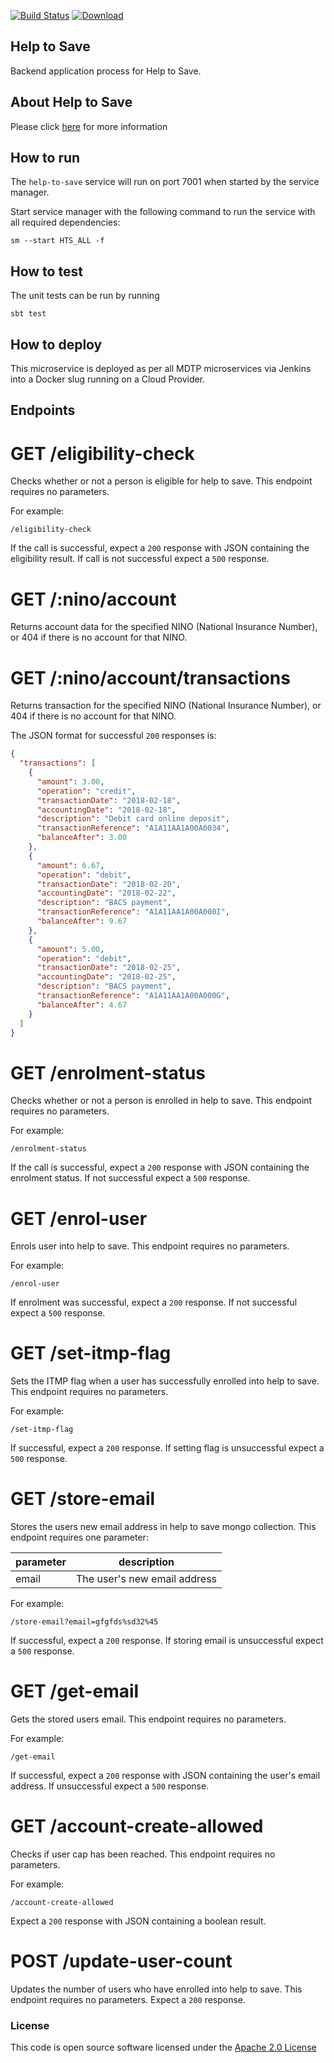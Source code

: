 [![Build Status](https://travis-ci.org/hmrc/help-to-save.svg)](https://travis-ci.org/hmrc/help-to-save) [ ![Download](https://api.bintray.com/packages/hmrc/releases/help-to-save/images/download.svg) ](https://bintray.com/hmrc/releases/help-to-save/_latestVersion)

## Help to Save

Backend application process for Help to Save.

## About Help to Save

Please click [here](https://github.com/hmrc/help-to-save-frontend#product-repos) for more information

## How to run

The `help-to-save` service will run on port 7001 when started by the service manager.

Start service manager with the following command to run the service with all required dependencies:
```
sm --start HTS_ALL -f
```

## How to test

The unit tests can be run by running
```
sbt test
```

## How to deploy

This microservice is deployed as per all MDTP microservices via Jenkins into a Docker slug running on a Cloud Provider.

## Endpoints

# GET /eligibility-check
 Checks whether or not a person is eligible for help to save. This endpoint requires no parameters.
 
 For example:
 ```
 /eligibility-check
 ```
 If the call is successful, expect a `200` response with JSON containing the eligibility result. If call is not successful expect a `500`
 response.

# GET /:nino/account
 Returns account data for the specified NINO (National Insurance Number), or 404 if there is no account for that NINO.
 
# GET /:nino/account/transactions
 Returns transaction for the specified NINO (National Insurance Number), or 404 if there is no account for that NINO.
 
  The JSON format for successful `200` responses is:

```json  
{
  "transactions": [
    {
      "amount": 3.00,
      "operation": "credit",
      "transactionDate": "2018-02-18",
      "accountingDate": "2018-02-18",
      "description": "Debit card online deposit",
      "transactionReference": "A1A11AA1A00A0034",
      "balanceAfter": 3.00
    },
    {
      "amount": 6.67,
      "operation": "debit",
      "transactionDate": "2018-02-20",
      "accountingDate": "2018-02-22",
      "description": "BACS payment",
      "transactionReference": "A1A11AA1A00A000I",
      "balanceAfter": 9.67
    },
    {
      "amount": 5.00,
      "operation": "debit",
      "transactionDate": "2018-02-25",
      "accountingDate": "2018-02-25",
      "description": "BACS payment",
      "transactionReference": "A1A11AA1A00A000G",
      "balanceAfter": 4.67
    }
  ]
}
```

# GET /enrolment-status
 Checks whether or not a person is enrolled in help to save. This endpoint requires no parameters.

  For example:
   ```
   /enrolment-status
   ```
  If the call is successful, expect a `200` response with JSON containing the enrolment status. If not successful expect a `500`
  response.

# GET /enrol-user
 Enrols user into help to save. This endpoint requires no parameters.

  For example:
   ```
   /enrol-user
   ```
  If enrolment was successful, expect a `200` response. If not successful expect a `500` response.

# GET /set-itmp-flag
 Sets the ITMP flag when a user has successfully enrolled into help to save. This endpoint requires no parameters.

  For example:
   ```
   /set-itmp-flag
   ```
   If successful, expect a `200` response. If setting flag is unsuccessful expect a `500` response.

# GET /store-email
 Stores the users new email address in help to save mongo collection. This endpoint requires one parameter:

  | parameter      | description                                      |
  |----------------|--------------------------------------------------|
  | email          | The user's new email address                     |

  For example:
   ```
   /store-email?email=gfgfds%sd32%45
   ```
   If successful, expect a `200` response. If storing email is unsuccessful expect a `500` response.

# GET /get-email
 Gets the stored users email. This endpoint requires no parameters.

  For example:
   ```
   /get-email
   ```
   If successful, expect a `200` response with JSON containing the user's email address. If unsuccessful expect a `500` response.

# GET /account-create-allowed
 Checks if user cap has been reached. This endpoint requires no parameters.

  For example:
   ```
   /account-create-allowed
   ```
   Expect a `200` response with JSON containing a boolean result.

# POST /update-user-count
 Updates the number of users who have enrolled into help to save. This endpoint requires no parameters.
 Expect a `200` response.


### License 

This code is open source software licensed under the [Apache 2.0 License]("http://www.apache.org/licenses/LICENSE-2.0.html")
